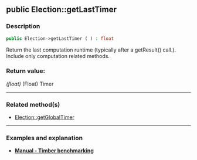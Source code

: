 ## public Election::getLastTimer

### Description    

```php
public Election->getLastTimer ( ) : float
```

Return the last computation runtime (typically after a getResult() call.). Include only computation related methods.
    

### Return value:   

*(float)* (Float) Timer


---------------------------------------

### Related method(s)      

* [Election::getGlobalTimer](../Election%20Class/public%20Election--getGlobalTimer.md)    

---------------------------------------

### Examples and explanation

* **[Manual - Timber benchmarking](https://github.com/julien-boudry/Condorcet/wiki/III-%23-A.-Avanced-features---Configuration-%23-1.-Timer-Benchmarking)**    
